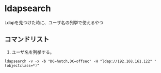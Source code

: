 # ldapsearch
Ldapを見つけた時に、ユーザ名の列挙で使えるやつ


## コマンドリスト

1. ユーザ名を列挙する。
```
ldapsearch -v -x -b "DC=hutch,DC=offsec" -H "ldap://192.168.161.122" "(objectclass=*)"
```